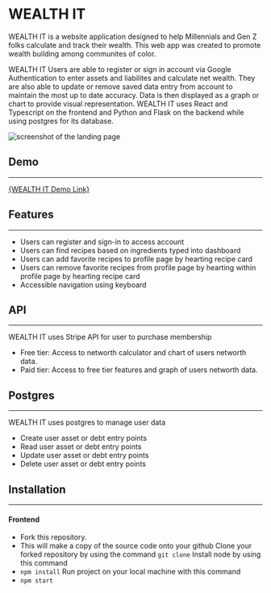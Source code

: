 # WEALTH IT 

WEALTH IT is a website application designed to help Millennials and Gen Z folks calculate and track their wealth. This web app was created to promote wealth building among communites of color.  

WEALTH IT Users are able to register or sign in account via Google Authentication to enter assets and liabilites and calculate net wealth. They are also able to update or remove saved data entry from account to maintain the most up to date accuracy. Data is then displayed as a graph or chart to provide visual representation. WEALTH IT uses React and Typescript on the frontend and Python and Flask on the backend while using postgres for its database.

![screenshot of the landing page]()
## Demo
***
[{WEALTH IT Demo Link}](https://www.loom.com/share/e364226cb1d64206ba988a5233a4691a)


## Features
***

* Users can register and sign-in to access account
* Users can find recipes based on ingredients typed into dashboard
* Users can add favorite recipes to profile page by hearting recipe card
* Users can remove favorite recipes from profile page by hearting within profile page by hearting recipe card
* Accessible navigation using keyboard

## API
***

WEALTH IT uses Stripe API for user to purchase membership
* Free tier: Access to networth calculator and chart of users networth data.
* Paid tier: Access to free tier features and graph of users networth data. 

## Postgres
***

WEALTH IT uses postgres to manage user data
* Create user asset or debt entry points
* Read user asset or debt entry points
* Update user asset or debt entry points
* Delete user asset or debt entry points

## Installation
***

#### Frontend
* Fork this repository. 
* This will make a copy of the source code onto your github
Clone your forked repository by using the command 
```git clone```
Install node by using this command
* `npm install`
Run project on your local machine with this command
* `npm start`




